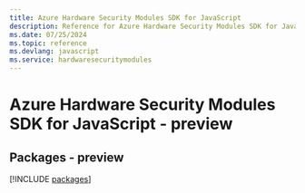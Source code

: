 ```yaml
---
title: Azure Hardware Security Modules SDK for JavaScript
description: Reference for Azure Hardware Security Modules SDK for JavaScript
ms.date: 07/25/2024
ms.topic: reference
ms.devlang: javascript
ms.service: hardwaresecuritymodules
---
```

# Azure Hardware Security Modules SDK for JavaScript - preview
## Packages - preview
[!INCLUDE [packages](hardware-security-modules-index.md)]